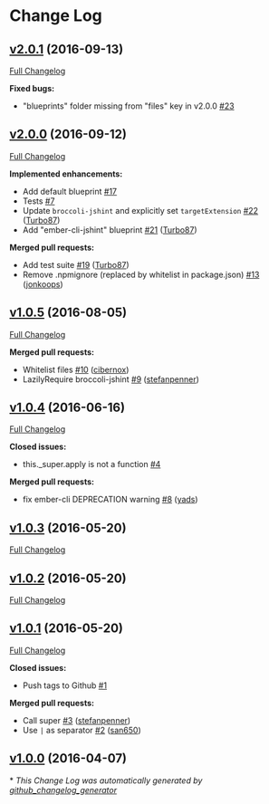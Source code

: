# Change Log

## [v2.0.1](https://github.com/ember-cli/ember-cli-jshint/tree/v2.0.1) (2016-09-13)
[Full Changelog](https://github.com/ember-cli/ember-cli-jshint/compare/v2.0.0...v2.0.1)

**Fixed bugs:**

- "blueprints" folder missing from "files" key in v2.0.0 [\#23](https://github.com/ember-cli/ember-cli-jshint/issues/23)

## [v2.0.0](https://github.com/ember-cli/ember-cli-jshint/tree/v2.0.0) (2016-09-12)
[Full Changelog](https://github.com/ember-cli/ember-cli-jshint/compare/v1.0.5...v2.0.0)

**Implemented enhancements:**

- Add default blueprint [\#17](https://github.com/ember-cli/ember-cli-jshint/issues/17)
- Tests [\#7](https://github.com/ember-cli/ember-cli-jshint/issues/7)
- Update `broccoli-jshint` and explicitly set `targetExtension` [\#22](https://github.com/ember-cli/ember-cli-jshint/pull/22) ([Turbo87](https://github.com/Turbo87))
- Add "ember-cli-jshint" blueprint [\#21](https://github.com/ember-cli/ember-cli-jshint/pull/21) ([Turbo87](https://github.com/Turbo87))

**Merged pull requests:**

- Add test suite [\#19](https://github.com/ember-cli/ember-cli-jshint/pull/19) ([Turbo87](https://github.com/Turbo87))
- Remove .npmignore \(replaced by whitelist in package.json\) [\#13](https://github.com/ember-cli/ember-cli-jshint/pull/13) ([jonkoops](https://github.com/jonkoops))

## [v1.0.5](https://github.com/ember-cli/ember-cli-jshint/tree/v1.0.5) (2016-08-05)
[Full Changelog](https://github.com/ember-cli/ember-cli-jshint/compare/v1.0.4...v1.0.5)

**Merged pull requests:**

- Whitelist files [\#10](https://github.com/ember-cli/ember-cli-jshint/pull/10) ([cibernox](https://github.com/cibernox))
- LazilyRequire broccoli-jshint [\#9](https://github.com/ember-cli/ember-cli-jshint/pull/9) ([stefanpenner](https://github.com/stefanpenner))

## [v1.0.4](https://github.com/ember-cli/ember-cli-jshint/tree/v1.0.4) (2016-06-16)
[Full Changelog](https://github.com/ember-cli/ember-cli-jshint/compare/v1.0.3...v1.0.4)

**Closed issues:**

- this.\_super.apply is not a function [\#4](https://github.com/ember-cli/ember-cli-jshint/issues/4)

**Merged pull requests:**

- fix ember-cli DEPRECATION warning [\#8](https://github.com/ember-cli/ember-cli-jshint/pull/8) ([yads](https://github.com/yads))

## [v1.0.3](https://github.com/ember-cli/ember-cli-jshint/tree/v1.0.3) (2016-05-20)
[Full Changelog](https://github.com/ember-cli/ember-cli-jshint/compare/v1.0.2...v1.0.3)

## [v1.0.2](https://github.com/ember-cli/ember-cli-jshint/tree/v1.0.2) (2016-05-20)
[Full Changelog](https://github.com/ember-cli/ember-cli-jshint/compare/v1.0.1...v1.0.2)

## [v1.0.1](https://github.com/ember-cli/ember-cli-jshint/tree/v1.0.1) (2016-05-20)
[Full Changelog](https://github.com/ember-cli/ember-cli-jshint/compare/v1.0.0...v1.0.1)

**Closed issues:**

- Push tags to Github [\#1](https://github.com/ember-cli/ember-cli-jshint/issues/1)

**Merged pull requests:**

- Call super [\#3](https://github.com/ember-cli/ember-cli-jshint/pull/3) ([stefanpenner](https://github.com/stefanpenner))
- Use `|` as separator [\#2](https://github.com/ember-cli/ember-cli-jshint/pull/2) ([san650](https://github.com/san650))

## [v1.0.0](https://github.com/ember-cli/ember-cli-jshint/tree/v1.0.0) (2016-04-07)


\* *This Change Log was automatically generated by [github_changelog_generator](https://github.com/skywinder/Github-Changelog-Generator)*
